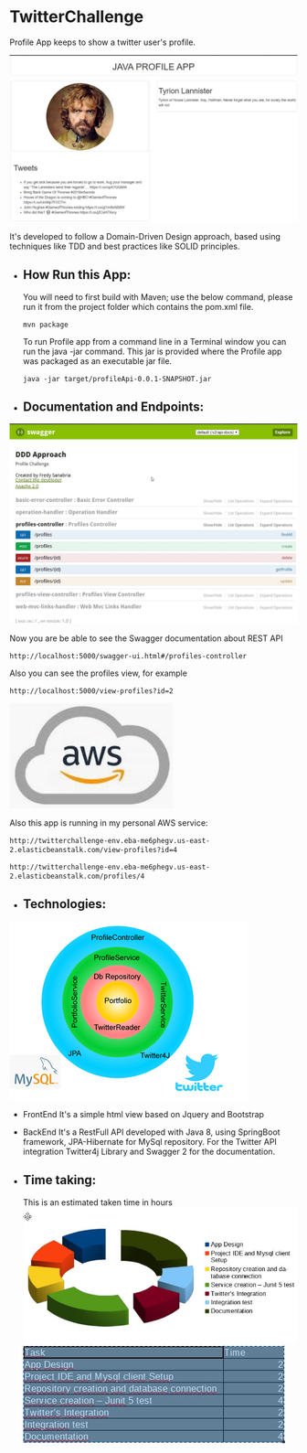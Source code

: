 # TwitterChallenge
 Profile App keeps to show a twitter user's profile.
 
 ![Principal Screen](Assets/Profile.jpg)
 
 It's developed to follow a Domain-Driven Design approach, based using techniques like TDD and best practices like SOLID principles.
 
  * How Run this App:
     - 
       You will need to first build with Maven; use the below command, please run it from the project folder which contains the pom.xml file.
       ```
       mvn package
       ```
       To run Profile app from a command line in a Terminal window you can run the java -jar command. This jar is provided where the Profile app was packaged as an executable jar file.
       ```
       java -jar target/profileApi-0.0.1-SNAPSHOT.jar
       ```       
  * Documentation and Endpoints:
     - 
 ![Principal Screen](Assets/Swagger.jpg)

   Now you are be able to see the Swagger documentation about REST API
       
   ```
   http://localhost:5000/swagger-ui.html#/profiles-controller
   ```
   Also you can see the profiles view, for example
       
   ```
   http://localhost:5000/view-profiles?id=2
   ```       
![Principal Screen](Assets/aws.jpg)

  Also this app is running in my personal AWS service:
  ```
  http://twitterchallenge-env.eba-me6phegv.us-east-2.elasticbeanstalk.com/view-profiles?id=4
  ```
  ```
  http://twitterchallenge-env.eba-me6phegv.us-east-2.elasticbeanstalk.com/profiles/4
  ```
 * Technologies:
    - 
  ![Principal Screen](Assets/DDD_model.jpg)   
    
  + FrontEnd
        It's a simple html view based on Jquery and  Bootstrap
        
  + BackEnd
  It's a RestFull API developed with Java 8, using SpringBoot framework, JPA-Hibernate for MySql repository.
        For the Twitter API integration Twitter4j Library and Swagger 2 for the documentation.
        
 * Time taking:
    - 
    This is an estimated taken time in hours 
  ![Principal Screen](Assets/Hours.jpg)   
  ![Principal Screen](Assets/HoursTable.jpg)  
    
             
